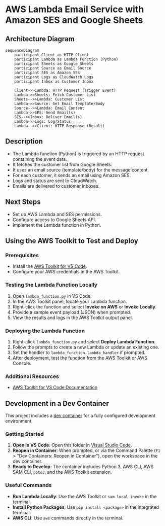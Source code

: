 # AWS Lambda Email Service with Amazon SES and Google Sheets

## Architecture Diagram

```mermaid
sequenceDiagram
    participant Client as HTTP Client
    participant Lambda as Lambda Function (Python)
    participant Sheets as Google Sheets
    participant Source as Email Source
    participant SES as Amazon SES
    participant Logs as CloudWatch Logs
    participant Inbox as Customer Inbox

    Client->>Lambda: HTTP Request (Trigger Event)
    Lambda->>Sheets: Fetch Customer List
    Sheets-->>Lambda: Customer List
    Lambda->>Source: Get Email Template/Body
    Source-->>Lambda: Email Content
    Lambda->>SES: Send Email(s)
    SES-->>Inbox: Deliver Email(s)
    Lambda->>Logs: Log/Status
    Lambda-->>Client: HTTP Response (Result)
```

## Description
- The Lambda function (Python) is triggered by an HTTP request containing the event data.
- It fetches the customer list from Google Sheets.
- It uses an email source (template/body) for the message content.
- For each customer, it sends an email using Amazon SES.
- Logs and status are sent to CloudWatch.
- Emails are delivered to customer inboxes.

## Next Steps
- Set up AWS Lambda and SES permissions.
- Configure access to Google Sheets API.
- Implement the Lambda function in Python.

## Using the AWS Toolkit to Test and Deploy

### Prerequisites
- Install the [AWS Toolkit for VS Code](https://docs.aws.amazon.com/toolkit-for-vscode/latest/userguide/welcome.html).
- Configure your AWS credentials in the AWS Toolkit.

### Testing the Lambda Function Locally
1. Open `lambda_function.py` in VS Code.
2. In the AWS Toolkit panel, locate your Lambda function.
3. Right-click the function and select **Invoke on AWS** or **Invoke Locally**.
4. Provide a sample event payload (JSON) when prompted.
5. View the results and logs in the AWS Toolkit output panel.

### Deploying the Lambda Function
1. Right-click `lambda_function.py` and select **Deploy Lambda Function**.
2. Follow the prompts to create a new Lambda or update an existing one.
3. Set the handler to `lambda_function.lambda_handler` if prompted.
4. After deployment, test the function from the AWS Toolkit or AWS Console.

### Additional Resources
- [AWS Toolkit for VS Code Documentation](https://docs.aws.amazon.com/toolkit-for-vscode/latest/userguide/lambda.html)

## Development in a Dev Container

This project includes a [dev container](.devcontainer/) for a fully configured development environment.

### Getting Started

1. **Open in VS Code**: Open this folder in [Visual Studio Code](https://code.visualstudio.com/).
2. **Reopen in Container**: When prompted, or via the Command Palette (`F1` > "Dev Containers: Reopen in Container"), open the workspace in the dev container.
3. **Ready to Develop**: The container includes Python 3, AWS CLI, AWS SAM CLI, `boto3`, and the AWS Toolkit extension.

### Useful Commands

- **Run Lambda Locally**: Use the AWS Toolkit or `sam local invoke` in the terminal.
- **Install Python Packages**: Use `pip install <package>` in the integrated terminal.
- **AWS CLI**: Use `aws` commands directly in the terminal.
